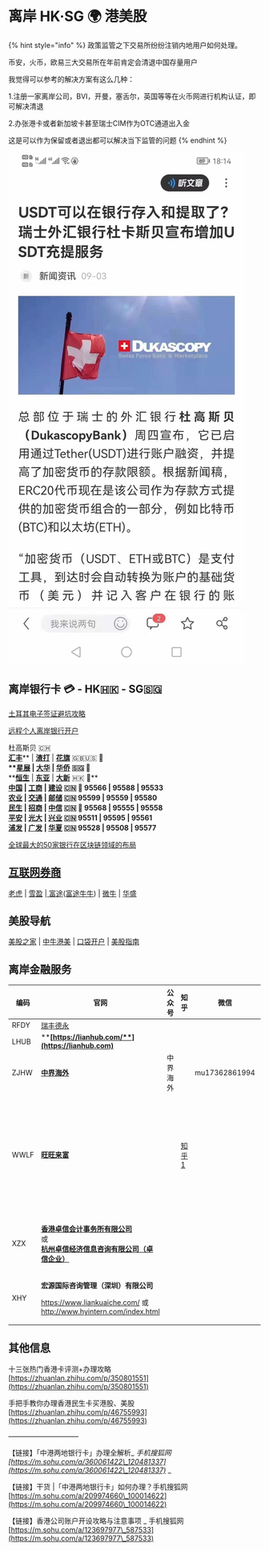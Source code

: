 # 离岸 HK·SG 🌍 港美股

{% hint style="info" %}
政策监管之下交易所纷纷注销内地用户如何处理。 

币安，火币，欧易三大交易所在年前肯定会清退中国存量用户 

我觉得可以参考的解决方案有这么几种： 

1.注册一家离岸公司，BVI，开曼，塞舌尔，英国等等在火币网进行机构认证，即可解决清退 

2.办张港卡或者新加坡卡甚至瑞士CIM作为OTC通道出入金 

这是可以作为保留或者退出都可以解决当下监管的问题
{% endhint %}

![](<../.gitbook/assets/image (54).png>)

## 离岸银行卡  💳 - HK🇭🇰 - SG🇸🇬

[土耳其电子签证避坑攻略](https://zhuanlan.zhihu.com/p/145685753)

[远程个人离岸银行开户](https://wangwanglaifu.com/individual-remote-offshore-bank-account-opening/)

杜高斯贝 🇨🇭\
[**汇丰**](https://www.hsbc.com.cn)** | **[**渣打**](https://www.sc.com/cn/)** | **[**花旗**](https://www.citi.com)** 🇬🇧🇺🇸 🚩**\
****[**星展**](https://www.dbs.com.sg)** | **[**大华**](https://www.uob.com.sg/chi/)** | **[**华侨**](https://www.ocbc.com)** 🇸🇬 🚩**\
****[**恒生**](https://www.hangseng.com.cn)** | **[**东亚**](https://www.hkbea.com.cn/PersonalBusiness/)** | **[**大新**](https://www.dahsing.com)** 🇭🇰 🚩**\
****[**中国**](https://www.boc.cn)** | **[**工商**](http://www.icbc.com.cn/icbc/)** | **[**建设**](http://www.ccb.com/cn)** 🇨🇳 🚩 95566 | 95588 | 95533**\
****[**农业**](http://www.abchina.com/cn/)** | **[**交通**](http://www.bankcomm.com)** | **[**邮储**](https://www.psbc.com/cn)** 🇨🇳      95599 | 95559 | 95580**\
****[**民生**](https://www.cmbc.com.cn)** | **[**招商**](https://www.cmbchina.com)** | **[**中信**](http://www.citicbank.com)** 🇨🇳 🚩 95568 | 95555 | 95558**\
****[**平安**](https://bank.pingan.com)** | **[**光大**](https://www.cebbank.com)** | **[**兴业**](https://www.cib.com.cn)** 🇨🇳      95511 | 95595 | 95561**\
****[**浦发**](https://www.spdb.com.cn)** | **[**广发**](http://www.cgbchina.com.cn)** | **[**华夏**](https://www.hxb.com.cn)** 🇨🇳      95528 | 95508 | 95577**

[全球最大的50家银行在区块链领域的布局](https://cloud.tencent.com/developer/article/1356837)

## [互联网券商](https://zhuanlan.zhihu.com/p/349480662)

[老虎](https://www.itiger.com) | [雪盈](https://www.snowballsecurities.com) |[ 富途](https://www.futuhk.com)([富途牛牛](https://www.futunn.com)) | [微牛](https://www.webull.com) | [华盛](https://www.vbkr.com)

## 美股导航

[美股之家](https://www.mg21.com) | [中牛港美](https://www.zngm.com) | [口袋开户](https://www.kdkh.com) | [美股指南](https://investguider.com)

## 离岸金融服务

| 编码   | **官网**                                                                                                                                                                                                        | 公众号  | 知乎                                                | 微信            | 主页1                                                                      | 主页2                                                                |
| ---- | ------------------------------------------------------------------------------------------------------------------------------------------------------------------------------------------------------------- | ---- | ------------------------------------------------- | ------------- | ------------------------------------------------------------------------ | ------------------------------------------------------------------ |
| RFDY | [瑞丰德永](https://www.rfdy.hk)                                                                                                                                                                                   |      |                                                   |               |                                                                          |                                                                    |
| LHUB | ****[**https://lianhub.com/**](https://lianhub.com)****                                                                                                                                                       |      |                                                   |               |                                                                          |                                                                    |
| ZJHW | ****[**中界海外**](https://www.zjhw2020.com)****                                                                                                                                                                  | 中界海外 |                                                   | mu17362861994 |                                                                          |                                                                    |
| WWLF | ****[**旺旺来富**](https://wangwanglaifu.com)****                                                                                                                                                                 |      | [知乎1](https://www.zhihu.com/people/wangwanglaifu) |               | [个人离岸业务 - 旺旺来富](https://wangwanglaifu.com/individual-offshore-services/) | [其他产品与服务 - 旺旺来富](https://wangwanglaifu.com/products-and-services/) |
| XZX  | <p><strong></strong><a href="http://www.zhuoxin.hk"><strong>香港卓信会计事务所有限公司</strong> </a><br>或 <br><a href="http://www.zhuoxin.net"><strong>杭州卓信经济信息咨询有限公司（卓信企业）</strong></a><strong></strong></p>              |      |                                                   |               |                                                                          |                                                                    |
| XHY  | <p><strong>宏源国际咨询管理（深圳）有限公司</strong></p><p><a href="https://www.liankuaiche.com">https://www.liankuaiche.com/</a>  或  <a href="http://www.hyintern.com/index.html">http://www.hyintern.com/index.html</a></p> |      |                                                   |               |                                                                          |                                                                    |

## 其他信息

十三张热门香港卡评测+办理攻略\
[https://zhuanlan.zhihu.com/p/350801551](https://zhuanlan.zhihu.com/p/350801551)

手把手教你办理香港民生卡买港股、美股\
[https://zhuanlan.zhihu.com/p/46755993](https://zhuanlan.zhihu.com/p/46755993)

——————————

【链接】「中港两地银行卡」办理全解析_ _手机搜狐网 [https://m.sohu.com/a/360061422\_120481337](https://m.sohu.com/a/360061422\_120481337)_ _

【链接】干货  |「中港两地银行卡」如何办理？手机搜狐网 [https://m.sohu.com/a/209974660\_100014622](https://m.sohu.com/a/209974660\_100014622) 

【链接】香港公司账户开设攻略与注意事项 \_ 手机搜狐网 [https://m.sohu.com/a/123697977\_587533](https://m.sohu.com/a/123697977\_587533)
